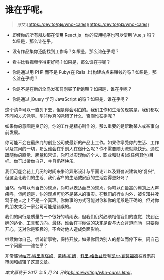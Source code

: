 # 谁在乎呢。

> 原文:[https://dev.to/pbj/who-cares](https://dev.to/pbj/who-cares)

*   即使你的所有朋友都在使用 React.js，你的应用程序也可以使用 Vue.js 吗？如果是，那么谁在乎。

*   没有作品集你还能找到工作吗？如果是，那么谁在乎呢？

*   看书比看视频学得更好吗？如果是，那么谁在乎呢？

*   你是通过用 PHP 而不是 Ruby(在 Rails 上)构建站点来赚钱的吗？如果是，那么谁在乎呢？

*   你是不是在新的全鸟发布前刚买了新跑鞋？如果是，谁在乎呢？

*   你是通过 jQuery 学习 JavaScript 的吗？如果是，谁在乎呢？

这个清单可以一直列下去，但是你会明白的。我们工作和生活的现实是，我们都以不同的方式做事。除非你真的做错了什么，否则谁在乎呢？

如果你的意图是良好的，你的工作是精心制作的，那么重要的是帮助某人或某事向前发展。

你可能不会在最热门的创业公司或最新的产品上工作。如果你享受你的生活、工作以及其间的一切，那么谁会在乎别人在做什么呢？你不需要随大流就能快乐。通过跟随你的直觉、胆量和常识，你可以实现你的个人、职业和财务(或任何其他)目标。你可以做你自己，并且仍然快乐。

我们可能会花上几天的时间来争论异形设计与平面设计以及野兽派建筑的“复兴”,但这会让我们的生活、我们客户的生活或家庭的生活变得更好吗？

当然，你可以有自己的观点，你可以表达自己的观点，你可以在最高的屋顶上大声疾呼，但问题是，你的观点可能不是某人的事实。在我们的行业内外，被告知并凌驾于他人之上不是一个真理。你做事的方式可能对你和你的组织是正确的，但对你的朋友或另一家公司可能是错误的。

我们的同行是质量的一个很好的晴雨表，但我们仍然必须相信我们的直觉，找到正确的适合、工具和方向。最终，谁会在乎你做的决定是否与大众背道而驰，只要你开心，这对你是积极的，不会对他人造成负面影响。

继续做你自己，尝试新事物，保持开放。如果你因为别人的想法而停下来，问自己一个问题——谁在乎？

非常感谢[帕万·特里库塔姆](http://graybike.co/)、[蒙特·布朗](http://sandpiper.co/)、[科里·格鲁兹登](http://www.sofetch.io/)和[凯尔·克劳福德](http://www.kylecrawford.co/)在发表前审阅和编辑了这篇文章。

*本文原载于 2017 年 5 月 24 日的[pbj.me/writing/who-cares.html](http://pbj.me/writing/who-cares.html)。*